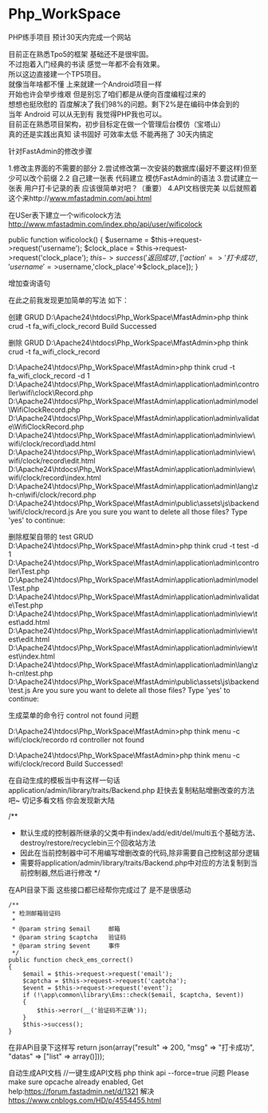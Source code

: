 # Php_WorkSpace<br/>
PHP练手项目   预计30天内完成一个网站<br/>

目前正在熟悉Tpo5的框架  基础还不是很牢固。<br/>
不过抱着入门经典的书读 感觉一年都不会有效果。<br/>
所以这边直接建一个TP5项目。<br/>
就像当年啥都不懂 上来就建一个Android项目一样 <br/>
开始也许会举步维艰  但是别忘了咱们都是从便向百度编程过来的 <br/>
想想也挺欣慰的  百度解决了我们98%的问题。剩下2%是在编码中体会到的<br/>
当年 Android 可以从无到有 我觉得PHP我也可以。<br/>
目前正在熟悉项目架构，初步目标定在做一个管理后台模仿（宝塔山）<br/>
真的还是实践出真知  读书固好 可效率太低 不能再拖了 30天内搞定<br/>



针对FastAdmin的修改步骤

1.修改主界面的不需要的部分
2.尝试修改第一次安装的数据库(最好不要这样)但至少可以改个前缀
	2.2 自己建一张表  代码建立 模仿FastAdmin的语法
3.尝试建立一张表  用户打卡记录的表  应该很简单对吧？（重要）
4.API文档很完美 以后就照着这个来http://www.mfastadmin.com/api.html


在USer表下建立一个wificolock方法
http://www.mfastadmin.com/index.php/api/user/wificolock

  public function wificolock()
{
	$username = $this->request->request('username');
	$clock_place = $this->request->request('clock_place');
	$this->success('返回成功', ['action' => '打卡成功','username'=>$username,'clock_place'=>$clock_place]);
}

增加查询语句

在此之前我发现更加简单的写法 如下：

创建 	 GRUD 
D:\Apache24\htdocs\Php_WorkSpace\MfastAdmin>php think crud -t fa_wifi_clock_record
Build Successed

删除	 GRUD
D:\Apache24\htdocs\Php_WorkSpace\MfastAdmin>php think crud -t fa_wifi_clock_record

D:\Apache24\htdocs\Php_WorkSpace\MfastAdmin>php think crud -t fa_wifi_clock_record -d 1
D:\Apache24\htdocs\Php_WorkSpace\MfastAdmin\application\admin\controller\wifi\clock\Record.php
D:\Apache24\htdocs\Php_WorkSpace\MfastAdmin\application\admin\model\WifiClockRecord.php
D:\Apache24\htdocs\Php_WorkSpace\MfastAdmin\application\admin\validate\WifiClockRecord.php
D:\Apache24\htdocs\Php_WorkSpace\MfastAdmin\application\admin\view\wifi/clock/record\add.html
D:\Apache24\htdocs\Php_WorkSpace\MfastAdmin\application\admin\view\wifi/clock/record\edit.html
D:\Apache24\htdocs\Php_WorkSpace\MfastAdmin\application\admin\view\wifi/clock/record\index.html
D:\Apache24\htdocs\Php_WorkSpace\MfastAdmin\application\admin\lang\zh-cn\wifi/clock/record.php
D:\Apache24\htdocs\Php_WorkSpace\MfastAdmin\public\assets\js\backend\wifi/clock/record.js
Are you sure you want to delete all those files?  Type 'yes' to continue:

删除框架自带的 test GRUD
D:\Apache24\htdocs\Php_WorkSpace\MfastAdmin>php think crud -t test -d 1
D:\Apache24\htdocs\Php_WorkSpace\MfastAdmin\application\admin\controller\Test.php
D:\Apache24\htdocs\Php_WorkSpace\MfastAdmin\application\admin\model\Test.php
D:\Apache24\htdocs\Php_WorkSpace\MfastAdmin\application\admin\validate\Test.php
D:\Apache24\htdocs\Php_WorkSpace\MfastAdmin\application\admin\view\test\add.html
D:\Apache24\htdocs\Php_WorkSpace\MfastAdmin\application\admin\view\test\edit.html
D:\Apache24\htdocs\Php_WorkSpace\MfastAdmin\application\admin\view\test\index.html
D:\Apache24\htdocs\Php_WorkSpace\MfastAdmin\application\admin\lang\zh-cn\test.php
D:\Apache24\htdocs\Php_WorkSpace\MfastAdmin\public\assets\js\backend\test.js
Are you sure you want to delete all those files?  Type 'yes' to continue:

生成菜单的命令行  control not found 问题

D:\Apache24\htdocs\Php_WorkSpace\MfastAdmin>php think menu -c wifi/clock/recordo
rd
controller not found

D:\Apache24\htdocs\Php_WorkSpace\MfastAdmin>php think menu -c wifi/clock/record
Build Successed!


在自动生成的模板当中有这样一句话 application/admin/library/traits/Backend.php   赶快去复制粘贴增删改查的方法吧~
切记多看文档  你会发现新大陆

/**
 * 默认生成的控制器所继承的父类中有index/add/edit/del/multi五个基础方法、destroy/restore/recyclebin三个回收站方法
 * 因此在当前控制器中可不用编写增删改查的代码,除非需要自己控制这部分逻辑
 * 需要将application/admin/library/traits/Backend.php中对应的方法复制到当前控制器,然后进行修改
 */


 在API目录下面  这些接口都已经帮你完成过了  是不是很感动
 
    /**
     * 检测邮箱验证码
     * 
     * @param string $email     邮箱
     * @param string $captcha   验证码
     * @param string $event     事件
     */
    public function check_ems_correct()
    {
        $email = $this->request->request('email');
        $captcha = $this->request->request('captcha');
        $event = $this->request->request('event');
        if (!\app\common\library\Ems::check($email, $captcha, $event))
        {
            $this->error(__('验证码不正确'));
        }
        $this->success();
    }
 
 在非APi目录下这样写
 return json(array("result" => 200, "msg" => "打卡成功", "datas" => ["list" => array()]));
 
 自动生成API文档
 //一键生成API文档
php think api --force=true
问题
Please make sure opcache already enabled, Get help:https://forum.fastadmin.net/d/1321
解决
https://www.cnblogs.com/HD/p/4554455.html